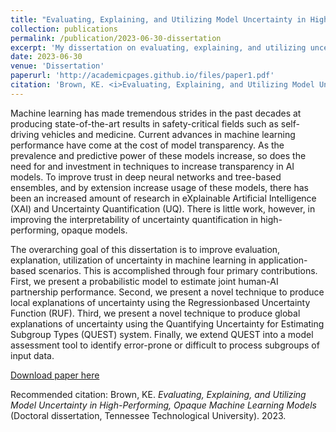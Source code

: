 ```yaml
---
title: "Evaluating, Explaining, and Utilizing Model Uncertainty in High-Performing, Opaque Machine Learning Models"
collection: publications
permalink: /publication/2023-06-30-dissertation
excerpt: 'My dissertation on evaluating, explaining, and utilizing uncertainty in machine learning.'
date: 2023-06-30
venue: 'Dissertation'
paperurl: 'http://academicpages.github.io/files/paper1.pdf'
citation: 'Brown, KE. <i>Evaluating, Explaining, and Utilizing Model Uncertainty in High-Performing, Opaque Machine Learning Models</i> (Doctoral dissertation, Tennessee Technological University). 2023.'
---
```

Machine learning has made tremendous strides in the past decades at producing state-of-the-art results in safety-critical fields such as self-driving vehicles and medicine. Current advances in machine learning performance have come at the cost of model transparency. As the prevalence and predictive power of these models increase, so does the need for and investment in techniques to increase transparency in AI models. To improve trust in deep neural networks and tree-based ensembles, and by extension increase usage of these models, there has been an increased amount of research in eXplainable Artificial Intelligence (XAI) and Uncertainty Quantification (UQ). There is little work, however, in improving the interpretability of uncertainty quantification in high-performing, opaque models.

The overarching goal of this dissertation is to improve evaluation, explanation, utilization of uncertainty in machine learning in application-based scenarios. This is accomplished through four primary contributions. First, we present a probabilistic model to estimate joint human-AI partnership performance. Second, we present a novel technique to produce local explanations of uncertainty using the Regressionbased Uncertainty Function (RUF). Third, we present a novel technique to produce global explanations of uncertainty using the Quantifying Uncertainty for Estimating Subgroup Types (QUEST) system. Finally, we extend QUEST into a model assessment tool to identify error-prone or difficult to process subgroups of input data.

[Download paper here](http://academicpages.github.io/files/paper1.pdf)

Recommended citation: Brown, KE. <i>Evaluating, Explaining, and Utilizing Model Uncertainty in High-Performing, Opaque Machine Learning Models</i> (Doctoral dissertation, Tennessee Technological University). 2023.
